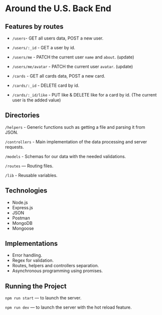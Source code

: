 # Around the U.S. Back End

## Features by routes

- `/users`- GET all users data, POST a new user.
- `/users/:_id` - GET a user by id.
- `/users/me` - PATCH the current user `name` and `about`. (update)
- `/users/me/avatar` - PATCH the current user `avatar`. (update)

- `/cards` - GET all cards data, POST a new card.
- `/cards/:_id` - DELETE card by id.
- `/cards/:_id/like` - PUT like & DELETE like for a card by id. (The current user is the added value)

## Directories

`/helpers` - Generic functions such as getting a file and parsing it from JSON.

`/controllers` - Main implementation of the data processing and server requests.

`/models` - Schemas for our data with the needed validations.

`/routes` — Routing files.

`/lib` - Reusable variables.

## Technologies

- Node.js
- Express.js
- JSON
- Postman
- MongoDB
- Mongoose

## Implementations

- Error handling.
- Regex for validation.
- Routes, helpers and controllers separation.
- Asynchronous programming using promises.

## Running the Project

`npm run start` — to launch the server.

`npm run dev` — to launch the server with the hot reload feature.
